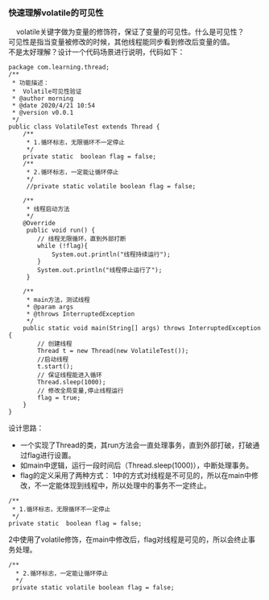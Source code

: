 ### 快速理解volatile的可见性

&nbsp;&nbsp;&nbsp;&nbsp;volatile关键字做为变量的修饰符，保证了变量的可见性。什么是可见性？<br/>
可见性是指当变量被修改的时候，其他线程能同步看到修改后变量的值。<br/>
不是太好理解？设计一个代码场景进行说明，代码如下：
~~~
package com.learning.thread;
/**
 * 功能描述：
 *  Volatile可见性验证
 * @author morning
 * @date 2020/4/21 10:54
 * @version v0.0.1
 */
public class VolatileTest extends Thread {
    /**
     * 1.循环标志，无限循环不一定停止
     */
    private static  boolean flag = false;
    /**
     * 2.循环标志，一定能让循环停止
     */
     //private static volatile boolean flag = false;

    /**
     * 线程启动方法
     */
    @Override
     public void run() {
        // 线程无限循环，直到外部打断
        while (!flag){
            System.out.println("线程持续运行");
        }
        System.out.println("线程停止运行了");
     }

    /**
     * main方法，测试线程
     * @param args
     * @throws InterruptedException
     */
    public static void main(String[] args) throws InterruptedException {
        // 创建线程
        Thread t = new Thread(new VolatileTest());
        //启动线程
        t.start();
        // 保证线程能进入循环
        Thread.sleep(1000);
        // 修改全局变量,停止线程运行
        flag = true;
    }
}
~~~

设计思路：
 - 一个实现了Thread的类，其run方法会一直处理事务，直到外部打破，打破通过flag进行设置。
 - 如main中逻辑，运行一段时间后（Thread.sleep(1000)），中断处理事务。
 - flag的定义采用了两种方式：
 1中的方式对线程是不可见的，所以在main中修改，不一定能体现到线程中，所以处理中的事务不一定终止。
  ~~~
  /**
   * 1.循环标志，无限循环不一定停止
   */
  private static  boolean flag = false;
  ~~~
 2中使用了volatile修饰，在main中修改后，flag对线程是可见的，所以会终止事务处理。
  ```
  /**
    * 2.循环标志，一定能让循环停止
    */
   private static volatile boolean flag = false;
  ```
  
 
